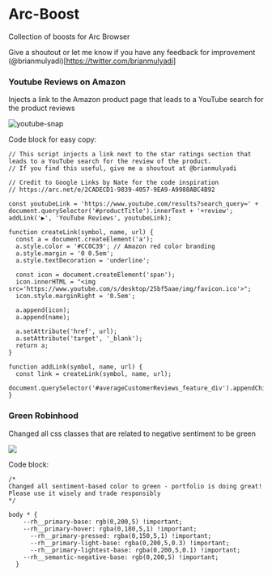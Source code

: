# Arc-Boost
Collection of boosts for Arc Browser

Give a shoutout or let me know if you have any feedback for improvement (@brianmulyadi)[https://twitter.com/brianmulyadi]

### Youtube Reviews on Amazon

Injects a link to the Amazon product page that leads to a YouTube search for the product reviews

![youtube-snap](https://user-images.githubusercontent.com/6238480/206924837-af1a7e71-06c6-4c03-8128-5a3570f2ab7c.png)

Code block for easy copy:

```
// This script injects a link next to the star ratings section that leads to a YouTube search for the review of the product.
// If you find this useful, give me a shoutout at @brianmulyadi

// Credit to Google Links by Nate for the code inspiration
// https://arc.net/e/2CADECD1-9839-4057-9EA9-A9988ABC4B92

const youtubeLink = 'https://www.youtube.com/results?search_query=' + document.querySelector('#productTitle').innerText + '+review';
addLink('▶️', 'YouTube Reviews', youtubeLink);

function createLink(symbol, name, url) {
  const a = document.createElement('a');
  a.style.color = '#CC0C39'; // Amazon red color branding
  a.style.margin = '0 0.5em';
  a.style.textDecoration = 'underline';

  const icon = document.createElement('span');
  icon.innerHTML = "<img src='https://www.youtube.com/s/desktop/25bf5aae/img/favicon.ico'>";
  icon.style.marginRight = '0.5em';

  a.append(icon);
  a.append(name);

  a.setAttribute('href', url);
  a.setAttribute('target', '_blank');
  return a;
}

function addLink(symbol, name, url) {
  const link = createLink(symbol, name, url);
  document.querySelector('#averageCustomerReviews_feature_div').appendChild(link);
}
```

### Green Robinhood

Changed all css classes that are related to negative sentiment to be green

![](https://github.com/brianmulyadi/Arc-Boost/blob/main/green-robinhood.gif)

Code block:

```
/* 
Changed all sentiment-based color to green - portfolio is doing great!
Please use it wisely and trade responsibly
*/

body * {
    --rh__primary-base: rgb(0,200,5) !important;
    --rh__primary-hover: rgba(0,180,5,1) !important;
      --rh__primary-pressed: rgba(0,150,5,1) !important;
      --rh__primary-light-base: rgba(0,200,5,0.3) !important;
      --rh__primary-lightest-base: rgba(0,200,5,0.1) !important;
    --rh__semantic-negative-base: rgb(0,200,5) !important;
  }
```
